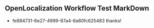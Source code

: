 ## OpenLocalization Workflow Test MarkDown
* fe884731-6e27-4999-87a4-6a60fc625483 thanks!

<!--HONumber=Jul16_HO5-->


